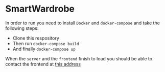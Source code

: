 # SmartWardrobe

In order to run you need to install `Docker` and `docker-compose` and take the following steps:

* Clone this respository
* Then run `docker-compose build`
* And finally `docker-compose up`

When the `server` and the `frontend` finish to load you should be able to contact the frontend at [this address](localhot:3000/login)
